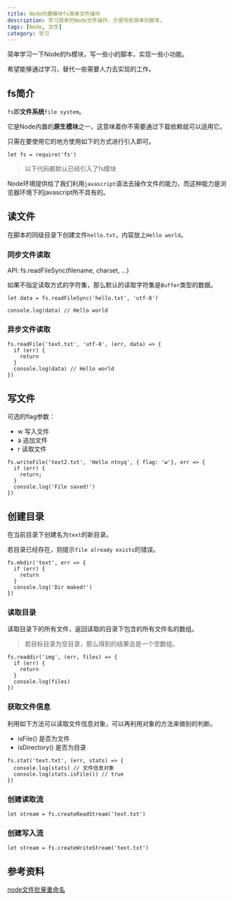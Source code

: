 ```yaml
---
title: Node内置模块fs简单文件操作
description: 学习简单的Node文件操作，方便写些简单的脚本。
tags: [Node, 文件]
category: 学习
---
```


简单学习一下Node的fs模块，写一些小的脚本，实现一些小功能。

希望能够通过学习，替代一些需要人力去实现的工作。

<!-- more -->

## fs简介

`fs`即**文件系统**`file system`。

它是Node内置的**原生模块**之一，这意味着你不需要通过下载依赖就可以适用它。

只需在要使用它的地方使用如下的方式进行引入即可。

```
let fs = require('fs')
```

> 以下代码都默认已经引入了fs模块

Node环境提供给了我们利用`javascript`语法去操作文件的能力，而这种能力是浏览器环境下的javascript所不具有的。

## 读文件

在脚本的同级目录下创建文件`hello.txt`，内容放上`Hello world`。

### 同步文件读取

API: fs.readFileSync(filename, charset, ...)

如果不指定读取方式的字符集，那么默认的读取字符集是`Buffer`类型的数据。

```
let data = fs.readFileSync('hello.txt', 'utf-8')

console.log(data) // Hello world
```

### 异步文件读取

```
fs.readFile('text.txt', 'utf-8', (err, data) => {
  if (err) {
    return
  }
  console.log(data) // Hello world
})
```

## 写文件

可选的flag参数：

- w 写入文件
- a 追加文件
- r 读取文件

```
fs.writeFile('text2.txt', 'Hello ntnyq', { flag: 'w'}, err => {
  if (err) {
    return;
  }
  console.log('File saved!')
})
```

## 创建目录

在当前目录下创建名为`text`的新目录。

若目录已经存在，则提示`file already exists`的错误。

```
fs.mkdir('text', err => {
  if (err) {
    return
  }
  console.log('Dir maked!')
})
```

### 读取目录

读取目录下的所有文件，返回读取的目录下包含的所有文件名的数组。

> 若目标目录为空目录，那么得到的结果会是一个空数组。

```
fs.readdir('img', (err, files) => {
  if (err) {
    return
  }
  console.log(files)
})
```

### 获取文件信息

利用如下方法可以读取文件信息对象，可以再利用对象的方法来做别的判断。

- isFile() 是否为文件
- isDirectory() 是否为目录

```
fs.stat('text.txt', (err, stats) => {
  console.log(stats) // 文件信息对象
  console.log(stats.isFile()) // true
})
```

### 创建读取流

```
let stream = fs.createReadStream('text.txt')
```

### 创建写入流

```
let stream = fs.createWriteStream('text.txt')
```


## 参考资料

[node文件批量重命名](http://www.bestvist.com/2017/10/19/node-rename/)



